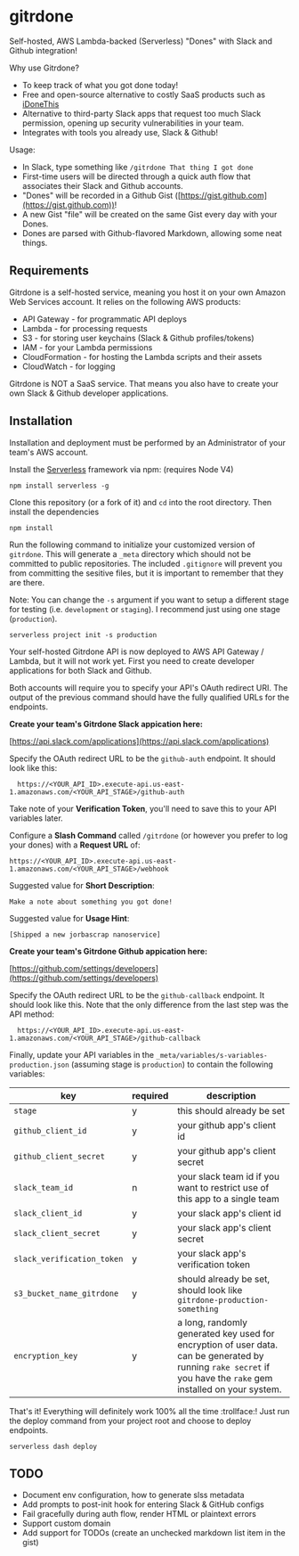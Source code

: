 # gitrdone

Self-hosted, AWS Lambda-backed (Serverless) "Dones" with Slack and Github integration! 

Why use Gitrdone?

* To keep track of what you got done today!
* Free and open-source alternative to costly SaaS products such as [iDoneThis](https://home.idonethis.com/)
* Alternative to third-party Slack apps that request too much Slack permission, opening up security vulnerabilities in your team.
* Integrates with tools you already use, Slack & Github!

Usage:

* In Slack, type something like `/gitrdone That thing I got done`
* First-time users will be directed through a quick auth flow that associates their Slack and Github accounts.
* "Dones" will be recorded in a Github Gist ([https://gist.github.com](https://gist.github.com))!
* A new Gist "file" will be created on the same Gist every day with your Dones.
* Dones are parsed with Github-flavored Markdown, allowing some neat things.

## Requirements

Gitrdone is a self-hosted service, meaning you host it on your own Amazon Web Services account. It relies on the following AWS products:

* API Gateway - for programmatic API deploys
* Lambda - for processing requests
* S3 - for storing user keychains (Slack & Github profiles/tokens)
* IAM - for your Lambda permissions
* CloudFormation - for hosting the Lambda scripts and their assets
* CloudWatch - for logging

Gitrdone is NOT a SaaS service. That means you also have to create your own Slack & Github developer applications.

## Installation

Installation and deployment must be performed by an Administrator of your team's AWS account.

Install the [Serverless](http://docs.serverless.com) framework via npm: (requires Node V4)

    npm install serverless -g

Clone this repository (or a fork of it) and `cd` into the root directory. Then install the dependencies

    npm install

Run the following command to initialize your customized version of `gitrdone`. This will generate a `_meta` directory which should not be committed to public repositories. The included `.gitignore` will prevent you from committing the sesitive files, but it is important to remember that they are there.

Note: You can change the `-s` argument if you want to setup a different stage for testing (i.e. `development` or `staging`). I recommend just using one stage (`production`).

    serverless project init -s production

Your self-hosted Gitrdone API is now deployed to AWS API Gateway / Lambda, but it will not work yet. First you need to create developer applications for both Slack and Github.

Both accounts will require you to specify your API's OAuth redirect URI. The output of the previous command should have the fully qualified URLs for the endpoints.

**Create your team's Gitrdone Slack appication here:**

[https://api.slack.com/applications](https://api.slack.com/applications)

Specify the OAuth redirect URL to be the `github-auth` endpoint. It should look like this:

      https://<YOUR_API_ID>.execute-api.us-east-1.amazonaws.com/<YOUR_API_STAGE>/github-auth

Take note of your **Verification Token**, you'll need to save this to your API variables later.

Configure a **Slash Command** called `/gitrdone` (or however you prefer to log your dones) with a **Request URL** of:

    https://<YOUR_API_ID>.execute-api.us-east-1.amazonaws.com/<YOUR_API_STAGE>/webhook

Suggested value for **Short Description**:

    Make a note about something you got done!

Suggested value for **Usage Hint**:

    [Shipped a new jorbascrap nanoservice]

**Create your team's Gitrdone Github appication here:**

[https://github.com/settings/developers](https://github.com/settings/developers)

Specify the OAuth redirect URL to be the `github-callback` endpoint. It should look like this. Note that the only difference from the last step was the API method:

      https://<YOUR_API_ID>.execute-api.us-east-1.amazonaws.com/<YOUR_API_STAGE>/github-callback

Finally, update your API variables in the `_meta/variables/s-variables-production.json` (assuming stage is `production`) to contain the following variables:

key | required  | description
--- | --------- | ----------
`stage` | y | this should already be set
`github_client_id` | y | your github app's client id
`github_client_secret` | y | your github app's client secret
`slack_team_id` | n | your slack team id if you want to restrict use of this app to a single team
`slack_client_id` | y | your slack app's client id
`slack_client_secret` | y | your slack app's client secret
`slack_verification_token` | y | your slack app's verification token
`s3_bucket_name_gitrdone` | y | should already be set, should look like `gitrdone-production-something`
`encryption_key` | y | a long, randomly generated key used for encryption of user data. can be generated by running `rake secret` if you have the `rake` gem installed on your system.

That's it! Everything will definitely work 100% all the time :trollface:! Just run the deploy command from your project root and choose to deploy endpoints.

    serverless dash deploy


## TODO

* Document env configuration, how to generate slss metadata
* Add prompts to post-init hook for entering Slack & GitHub configs
* Fail gracefully during auth flow, render HTML or plaintext errors
* Support custom domain
* Add support for TODOs (create an unchecked markdown list item in the gist)
